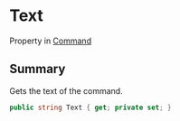 # Text

Property in [Command](./)

## Summary

Gets the text of the command.

```csharp
public string Text { get; private set; }
```

